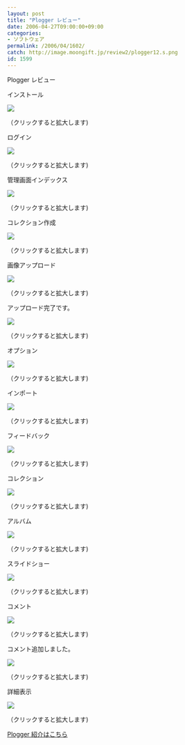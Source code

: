 ```yaml
---
layout: post
title: "Plogger レビュー"
date: 2006-04-27T09:00:00+09:00
categories:
- ソフトウェア
permalink: /2006/04/1602/
catch: http://image.moongift.jp/review2/plogger12.s.png
id: 1599
---
```

Plogger レビュー  
<!--more-->

インストール

  

[![](http://image.moongift.jp/review2/plogger1.s.png)](http://image.moongift.jp/review2/plogger1.png)  
  
（クリックすると拡大します)

  

ログイン

  

[![](http://image.moongift.jp/review2/plogger2.s.png)](http://image.moongift.jp/review2/plogger2.png)  
  
（クリックすると拡大します)

  

管理画面インデックス

  

[![](http://image.moongift.jp/review2/plogger3.s.png)](http://image.moongift.jp/review2/plogger3.png)  
  
（クリックすると拡大します)

  

コレクション作成

  

[![](http://image.moongift.jp/review2/plogger4.s.png)](http://image.moongift.jp/review2/plogger4.png)  
  
（クリックすると拡大します)

  

画像アップロード

  

[![](http://image.moongift.jp/review2/plogger5.s.png)](http://image.moongift.jp/review2/plogger5.png)  
  
（クリックすると拡大します)

  

アップロード完了です。

  

[![](http://image.moongift.jp/review2/plogger6.s.png)](http://image.moongift.jp/review2/plogger6.png)  
  
（クリックすると拡大します)

  

オプション

  

[![](http://image.moongift.jp/review2/plogger11.s.png)](http://image.moongift.jp/review2/plogger11.png)  
  
（クリックすると拡大します)

  

インポート

  

[![](http://image.moongift.jp/review2/plogger12.s.png)](http://image.moongift.jp/review2/plogger12.png)  
  
（クリックすると拡大します)

  

フィードバック

  

[![](http://image.moongift.jp/review2/plogger15.s.png)](http://image.moongift.jp/review2/plogger15.png)  
  
（クリックすると拡大します)

  

コレクション

  

[![](http://image.moongift.jp/review2/plogger7.s.png)](http://image.moongift.jp/review2/plogger7.png)  
  
（クリックすると拡大します)

  

アルバム

  

[![](http://image.moongift.jp/review2/plogger8.s.png)](http://image.moongift.jp/review2/plogger8.png)  
  
（クリックすると拡大します)

  

スライドショー

  

[![](http://image.moongift.jp/review2/plogger9.s.png)](http://image.moongift.jp/review2/plogger9.png)  
  
（クリックすると拡大します)

  

コメント

  

[![](http://image.moongift.jp/review2/plogger10.s.png)](http://image.moongift.jp/review2/plogger10.png)  
  
（クリックすると拡大します)

  

コメント追加しました。

  

[![](http://image.moongift.jp/review2/plogger13.s.png)](http://image.moongift.jp/review2/plogger13.png)  
  
（クリックすると拡大します)

  

詳細表示

  

[![](http://image.moongift.jp/review2/plogger14.s.png)](http://image.moongift.jp/review2/plogger14.png)  
  
（クリックすると拡大します)

  

[Plogger 紹介はこちら](http://oss.moongift.jp/intro/i-1596.html)


